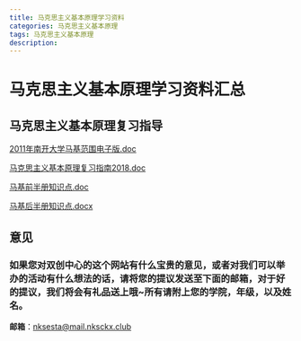 ```yaml
---
title: 马克思主义基本原理学习资料
categories: 马克思主义基本原理
tags: 马克思主义基本原理
description: 
---
```


# 马克思主义基本原理学习资料汇总

<!--more-->

## 马克思主义基本原理复习指导


[2011年南开大学马基范围电子版.doc](https://gitee.com/nksckx/makesizhuyijibenyuanli/raw/master/2011年南开大学马基范围电子版.doc)

[马克思主义基本原理复习指南2018.doc](https://gitee.com/nksckx/makesizhuyijibenyuanli/raw/master/马克思主义基本原理复习指南2018.doc)

[马基前半册知识点.doc](https://gitee.com/nksckx/makesizhuyijibenyuanli/raw/master/马基前半册知识点.doc)

[马基后半册知识点.docx](https://gitee.com/nksckx/makesizhuyijibenyuanli/raw/master/马基后半册知识点.docx)


## 意见

### 如果您对双创中心的这个网站有什么宝贵的意见，或者对我们可以举办的活动有什么想法的话，请将您的提议发送至下面的邮箱，对于好的提议，我们将会有礼品送上哦~所有请附上您的学院，年级，以及姓名。

**邮箱**：nksesta@mail.nksckx.club
